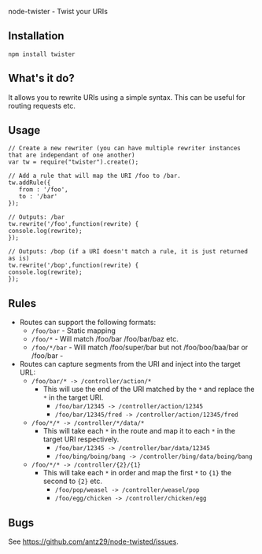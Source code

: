 node-twister - Twist your URIs

## Installation

    npm install twister

## What's it do?

It allows you to rewrite URIs using a simple syntax. This can be
useful for routing requests etc.

## Usage

    // Create a new rewriter (you can have multiple rewriter instances that are independant of one another)
    var tw = require("twister").create();

    // Add a rule that will map the URI /foo to /bar.
    tw.addRule({
       from : '/foo',
       to : '/bar'
    });

    // Outputs: /bar
    tw.rewrite('/foo',function(rewrite) {
	console.log(rewrite);
    });

    // Outputs: /bop (if a URI doesn't match a rule, it is just returned as is)
    tw.rewrite('/bop',function(rewrite) {
	console.log(rewrite);
    });

## Rules

* Routes can support the following formats:
  * `/foo/bar` - Static mapping
  * `/foo/*` - Will match /foo/bar /foo/bar/baz etc.
  * `/foo/*/bar` - Will match /foo/super/bar but not /foo/boo/baa/bar or /foo/bar
                 - 
* Routes can capture segments from the URI and inject into the target URL:
  * `/foo/bar/* -> /controller/action/*`
    * This will use the end of the URI matched by the `*` and replace the `*` in the target URI.  
      * `/foo/bar/12345 -> /controller/action/12345`
      * `/foo/bar/12345/fred -> /controller/action/12345/fred`
  * `/foo/*/* -> /controller/*/data/*`
    * This will take each `*` in the route and map it to each `*` in the target URI respectively.
      * `/foo/bar/12345 -> /controller/bar/data/12345`
      * `/foo/bing/boing/bang -> /controller/bing/data/boing/bang`
  * `/foo/*/* -> /controller/{2}/{1}`
    * This will take each `*` in order and map the first `*` to `{1}` the second to `{2}` etc.
      * `/foo/pop/weasel -> /controller/weasel/pop`
      * `/foo/egg/chicken -> /controller/chicken/egg`

## Bugs

See <https://github.com/antz29/node-twisted/issues>.
